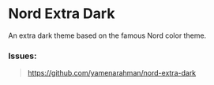 # Nord Extra Dark

An extra dark theme based on the famous Nord color theme.

### Issues:
> https://github.com/yamenarahman/nord-extra-dark
